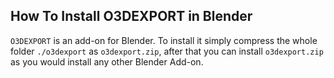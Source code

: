 ## How To Install O3DEXPORT in Blender
`O3DEXPORT` is an add-on for Blender. To install it simply compress the whole folder `./o3dexport` as `o3dexport.zip`, after that you can install `o3dexport.zip` as you would install any other Blender Add-on.  
